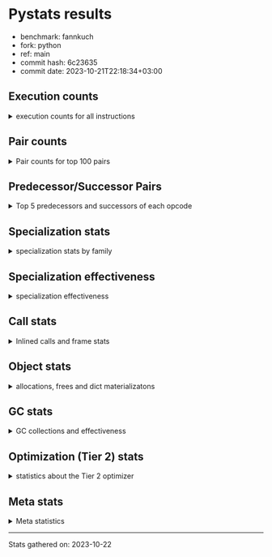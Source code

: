 
# Pystats results

- benchmark: fannkuch
- fork: python
- ref: main
- commit hash: 6c23635
- commit date: 2023-10-21T22:18:34+03:00

## Execution counts

<details>
<summary> execution counts for all instructions </summary>

|Name | Count | Self | Cumulative | Miss ratio | 
|---|---:|---:|---:|---:|
| LOAD_CONST | 932,305,320 | 22.0% | 22.0% |  |
| LOAD_FAST | 733,952,640 | 17.3% | 39.3% |  |
| LOAD_FAST_LOAD_FAST | 305,751,120 | 7.2% | 46.5% |  |
| POP_JUMP_IF_FALSE | 291,710,100 | 6.9% | 53.3% |  |
| STORE_FAST | 290,739,420 | 6.8% | 60.2% |  |
| BINARY_SUBSCR_LIST_INT | 237,061,380 | 5.6% | 65.8% |  |
| BINARY_OP_ADD_INT | 223,388,460 | 5.3% | 71.0% |  |
| COMPARE_OP_INT | 170,598,600 | 4.0% | 75.0% |  |
| JUMP_BACKWARD | 128,802,180 | 3.0% | 78.1% |  |
| TO_BOOL_INT | 121,111,500 | 2.9% | 80.9% |  |
| BINARY_SUBSCR | 103,900,080 | 2.4% | 83.4% |  |
| STORE_SLICE | 103,874,700 | 2.4% | 85.8% |  |
| BUILD_SLICE | 103,874,700 | 2.4% | 88.3% |  |
| PUSH_NULL | 74,823,780 | 1.8% | 90.0% |  |
| SWAP | 74,823,480 | 1.8% | 91.8% |  |
| COPY | 74,823,480 | 1.8% | 93.6% |  |
| CALL_BUILTIN_FAST | 74,823,480 | 1.8% | 95.3% |  |
| BINARY_OP_SUBTRACT_INT | 68,689,800 | 1.6% | 96.9% |  |
| STORE_SUBSCR_LIST_INT | 53,050,740 | 1.2% | 98.2% |  |
| POP_TOP | 37,411,860 | 0.9% | 99.1% |  |
| JUMP_FORWARD | 21,772,740 | 0.5% | 99.6% |  |
| BINARY_SLICE | 17,236,800 | 0.4% | 100.0% |  |
| CALL | 440 | 0.0% | 100.0% |  |
| LOAD_GLOBAL_BUILTIN | 360 | 0.0% | 100.0% |  |
| CALL_BUILTIN_CLASS | 360 | 0.0% | 100.0% |  |
| LOAD_ATTR | 220 | 0.0% | 100.0% |  |
| LOAD_GLOBAL | 180 | 0.0% | 100.0% |  |
| RETURN_VALUE | 120 | 0.0% | 100.0% |  |
| RESUME_CHECK | 120 | 0.0% | 100.0% |  |
| NOP | 120 | 0.0% | 100.0% |  |
| LOAD_DEREF | 120 | 0.0% | 100.0% |  |
| LOAD_GLOBAL_MODULE | 100 | 0.0% | 100.0% |  |
| LOAD_ATTR_MODULE | 100 | 0.0% | 100.0% |  |
| INTERPRETER_EXIT | 60 | 0.0% | 100.0% |  |
| COPY_FREE_VARS | 60 | 0.0% | 100.0% |  |
| CALL_FUNCTION_EX | 60 | 0.0% | 100.0% |  |
| BINARY_OP_SUBTRACT_FLOAT | 60 | 0.0% | 100.0% |  |
| BINARY_OP | 60 | 0.0% | 100.0% |  |
| COMPARE_OP | 20 | 0.0% | 100.0% |  |


</details>

## Pair counts

<details>
<summary> Pair counts for top 100 pairs </summary>

|Pair | Count | Self | Cumulative | 
|---|---:|---:|---:|
| LOAD_FAST LOAD_CONST | 556,074,180 | 13.1% | 13.1% |
| STORE_FAST LOAD_FAST | 257,862,420 | 6.1% | 19.2% |
| LOAD_CONST BINARY_OP_ADD_INT | 223,388,440 | 5.3% | 24.4% |
| COMPARE_OP_INT POP_JUMP_IF_FALSE | 170,598,600 | 4.0% | 28.5% |
| LOAD_CONST BINARY_SUBSCR_LIST_INT | 142,884,300 | 3.4% | 31.8% |
| TO_BOOL_INT POP_JUMP_IF_FALSE | 121,111,500 | 2.9% | 34.7% |
| LOAD_FAST TO_BOOL_INT | 121,111,500 | 2.9% | 37.5% |
| LOAD_CONST LOAD_CONST | 121,111,500 | 2.9% | 40.4% |
| BINARY_SUBSCR_LIST_INT STORE_FAST | 121,111,500 | 2.9% | 43.2% |
| BINARY_OP_ADD_INT STORE_FAST | 119,513,700 | 2.8% | 46.1% |
| POP_JUMP_IF_FALSE JUMP_BACKWARD | 107,029,440 | 2.5% | 48.6% |
| LOAD_CONST LOAD_FAST | 103,874,760 | 2.4% | 51.0% |
| STORE_SLICE LOAD_FAST | 103,874,700 | 2.4% | 53.5% |
| LOAD_FAST_LOAD_FAST LOAD_CONST | 103,874,700 | 2.4% | 55.9% |
| LOAD_CONST BUILD_SLICE | 103,874,700 | 2.4% | 58.4% |
| BUILD_SLICE BINARY_SUBSCR | 103,874,700 | 2.4% | 60.8% |
| BINARY_SUBSCR LOAD_FAST | 103,874,700 | 2.4% | 63.3% |
| BINARY_OP_ADD_INT STORE_SLICE | 103,874,700 | 2.4% | 65.7% |
| LOAD_CONST COMPARE_OP_INT | 96,596,380 | 2.3% | 68.0% |
| BINARY_SUBSCR_LIST_INT LOAD_CONST | 96,596,280 | 2.3% | 70.3% |
| JUMP_BACKWARD LOAD_FAST_LOAD_FAST | 91,390,500 | 2.2% | 72.4% |
| POP_JUMP_IF_FALSE LOAD_FAST_LOAD_FAST | 86,485,500 | 2.0% | 74.4% |
| POP_JUMP_IF_FALSE LOAD_FAST | 76,422,420 | 1.8% | 76.2% |
| LOAD_CONST BINARY_OP_SUBTRACT_INT | 68,689,780 | 1.6% | 77.9% |
| LOAD_FAST_LOAD_FAST BINARY_SUBSCR_LIST_INT | 56,765,340 | 1.3% | 79.2% |
| LOAD_FAST_LOAD_FAST COMPARE_OP_INT | 54,648,600 | 1.3% | 80.5% |
| LOAD_FAST PUSH_NULL | 37,411,920 | 0.9% | 81.4% |
| SWAP SWAP | 37,411,740 | 0.9% | 82.3% |
| SWAP STORE_SUBSCR_LIST_INT | 37,411,740 | 0.9% | 83.1% |
| STORE_SUBSCR_LIST_INT LOAD_FAST_LOAD_FAST | 37,411,740 | 0.9% | 84.0% |
| PUSH_NULL LOAD_FAST_LOAD_FAST | 37,411,740 | 0.9% | 84.9% |
| PUSH_NULL LOAD_CONST | 37,411,740 | 0.9% | 85.8% |
| POP_TOP LOAD_FAST_LOAD_FAST | 37,411,740 | 0.9% | 86.7% |
| LOAD_FAST_LOAD_FAST PUSH_NULL | 37,411,740 | 0.9% | 87.5% |
| LOAD_FAST_LOAD_FAST COPY | 37,411,740 | 0.9% | 88.4% |
| LOAD_CONST CALL_BUILTIN_FAST | 37,411,740 | 0.9% | 89.3% |
| COPY COPY | 37,411,740 | 0.9% | 90.2% |
| COPY BINARY_SUBSCR_LIST_INT | 37,411,740 | 0.9% | 91.1% |
| CALL_BUILTIN_FAST POP_TOP | 37,411,740 | 0.9% | 92.0% |
| CALL_BUILTIN_FAST CALL_BUILTIN_FAST | 37,411,740 | 0.9% | 92.8% |
| BINARY_OP_SUBTRACT_INT SWAP | 37,411,740 | 0.9% | 93.7% |
| JUMP_BACKWARD LOAD_FAST | 37,411,680 | 0.9% | 94.6% |
| POP_JUMP_IF_FALSE JUMP_FORWARD | 21,772,740 | 0.5% | 95.1% |
| JUMP_FORWARD JUMP_BACKWARD | 21,772,740 | 0.5% | 95.6% |
| LOAD_FAST COMPARE_OP_INT | 19,353,600 | 0.5% | 96.1% |
| BINARY_SUBSCR_LIST_INT LOAD_FAST | 19,353,600 | 0.5% | 96.5% |
| STORE_FAST LOAD_CONST | 17,236,860 | 0.4% | 96.9% |
| LOAD_CONST STORE_FAST | 17,236,860 | 0.4% | 97.3% |
| LOAD_CONST BINARY_SLICE | 17,236,800 | 0.4% | 97.8% |
| BINARY_SLICE STORE_FAST | 17,236,800 | 0.4% | 98.2% |
| STORE_FAST LOAD_FAST_LOAD_FAST | 15,639,900 | 0.4% | 98.5% |
| BINARY_OP_SUBTRACT_INT STORE_FAST | 15,639,060 | 0.4% | 98.9% |
| STORE_SUBSCR_LIST_INT LOAD_FAST | 15,639,000 | 0.4% | 99.3% |
| LOAD_FAST_LOAD_FAST LOAD_FAST | 15,639,000 | 0.4% | 99.6% |
| BINARY_OP_SUBTRACT_INT STORE_SUBSCR_LIST_INT | 15,639,000 | 0.4% | 100.0% |
| BINARY_SUBSCR BINARY_SUBSCR | 25,380 | 0.0% | 100.0% |
| LOAD_FAST STORE_FAST | 960 | 0.0% | 100.0% |
| PUSH_NULL CALL | 240 | 0.0% | 100.0% |
| CALL_BUILTIN_CLASS STORE_FAST | 180 | 0.0% | 100.0% |
| LOAD_GLOBAL_BUILTIN LOAD_GLOBAL_BUILTIN | 120 | 0.0% | 100.0% |
| LOAD_GLOBAL_BUILTIN LOAD_FAST | 120 | 0.0% | 100.0% |
| LOAD_GLOBAL LOAD_GLOBAL_BUILTIN | 120 | 0.0% | 100.0% |
| LOAD_FAST RETURN_VALUE | 120 | 0.0% | 100.0% |
| LOAD_FAST LOAD_ATTR | 120 | 0.0% | 100.0% |
| LOAD_ATTR STORE_FAST | 120 | 0.0% | 100.0% |
| CALL_BUILTIN_CLASS CALL_BUILTIN_CLASS | 120 | 0.0% | 100.0% |
| CALL POP_TOP | 120 | 0.0% | 100.0% |
| CALL CALL_BUILTIN_CLASS | 120 | 0.0% | 100.0% |
| STORE_FAST LOAD_GLOBAL_BUILTIN | 80 | 0.0% | 100.0% |
| LOAD_FAST CALL_BUILTIN_CLASS | 80 | 0.0% | 100.0% |
| CALL CALL | 80 | 0.0% | 100.0% |
| STORE_FAST NOP | 60 | 0.0% | 100.0% |
| STORE_FAST LOAD_DEREF | 60 | 0.0% | 100.0% |
| RETURN_VALUE INTERPRETER_EXIT | 60 | 0.0% | 100.0% |
| PUSH_NULL LOAD_FAST | 60 | 0.0% | 100.0% |
| POP_TOP NOP | 60 | 0.0% | 100.0% |
| POP_TOP LOAD_FAST | 60 | 0.0% | 100.0% |
| NOP LOAD_FAST | 60 | 0.0% | 100.0% |
| NOP LOAD_DEREF | 60 | 0.0% | 100.0% |
| LOAD_GLOBAL_MODULE LOAD_ATTR_MODULE | 60 | 0.0% | 100.0% |
| LOAD_GLOBAL_BUILTIN LOAD_GLOBAL | 60 | 0.0% | 100.0% |
| LOAD_GLOBAL_BUILTIN LOAD_CONST | 60 | 0.0% | 100.0% |
| LOAD_FAST CALL_FUNCTION_EX | 60 | 0.0% | 100.0% |
| LOAD_DEREF STORE_FAST | 60 | 0.0% | 100.0% |
| LOAD_DEREF PUSH_NULL | 60 | 0.0% | 100.0% |
| LOAD_ATTR_MODULE STORE_FAST | 60 | 0.0% | 100.0% |
| COPY_FREE_VARS RESUME_CHECK | 60 | 0.0% | 100.0% |
| CALL_FUNCTION_EX COPY_FREE_VARS | 60 | 0.0% | 100.0% |
| CALL_BUILTIN_CLASS CALL | 60 | 0.0% | 100.0% |
| CALL STORE_FAST | 60 | 0.0% | 100.0% |
| CALL LOAD_FAST | 60 | 0.0% | 100.0% |
| CACHE RESUME_CHECK | 60 | 0.0% | 100.0% |
| BINARY_OP_SUBTRACT_FLOAT STORE_FAST | 60 | 0.0% | 100.0% |
| STORE_FAST LOAD_GLOBAL | 40 | 0.0% | 100.0% |
| RETURN_VALUE LOAD_GLOBAL | 40 | 0.0% | 100.0% |
| RESUME_CHECK LOAD_GLOBAL_MODULE | 40 | 0.0% | 100.0% |
| RESUME_CHECK LOAD_GLOBAL_BUILTIN | 40 | 0.0% | 100.0% |
| RESUME_CHECK LOAD_GLOBAL | 40 | 0.0% | 100.0% |
| LOAD_GLOBAL_MODULE LOAD_ATTR | 40 | 0.0% | 100.0% |
| LOAD_GLOBAL LOAD_GLOBAL_MODULE | 40 | 0.0% | 100.0% |


</details>

## Predecessor/Successor Pairs

<details>
<summary> Top 5 predecessors and successors of each opcode </summary>

### BINARY_SLICE

<details>
<summary> Successors and predecessors for BINARY_SLICE </summary>

|Predecessors | Count | Percentage | 
|---|---:|---:|
| LOAD_CONST | 17,236,800 | 100.0% |

|Successors | Count | Percentage | 
|---|---:|---:|
| STORE_FAST | 17,236,800 | 100.0% |


</details>

### STORE_SLICE

<details>
<summary> Successors and predecessors for STORE_SLICE </summary>

|Predecessors | Count | Percentage | 
|---|---:|---:|
| BINARY_OP_ADD_INT | 103,874,700 | 100.0% |

|Successors | Count | Percentage | 
|---|---:|---:|
| LOAD_FAST | 103,874,700 | 100.0% |


</details>

### CACHE

<details>
<summary> Successors and predecessors for CACHE </summary>

|Predecessors | Count | Percentage | 
|---|---:|---:|

|Successors | Count | Percentage | 
|---|---:|---:|
| RESUME_CHECK | 60 | 100.0% |


</details>

### BINARY_SUBSCR

<details>
<summary> Successors and predecessors for BINARY_SUBSCR </summary>

|Predecessors | Count | Percentage | 
|---|---:|---:|
| BUILD_SLICE | 103,874,700 | 100.0% |
| BINARY_SUBSCR | 25,380 | 0.0% |

|Successors | Count | Percentage | 
|---|---:|---:|
| LOAD_FAST | 103,874,700 | 100.0% |
| BINARY_SUBSCR | 25,380 | 0.0% |


</details>

### INTERPRETER_EXIT

<details>
<summary> Successors and predecessors for INTERPRETER_EXIT </summary>

|Predecessors | Count | Percentage | 
|---|---:|---:|
| RETURN_VALUE | 60 | 100.0% |

|Successors | Count | Percentage | 
|---|---:|---:|


</details>

### NOP

<details>
<summary> Successors and predecessors for NOP </summary>

|Predecessors | Count | Percentage | 
|---|---:|---:|
| STORE_FAST | 60 | 50.0% |
| POP_TOP | 60 | 50.0% |

|Successors | Count | Percentage | 
|---|---:|---:|
| LOAD_FAST | 60 | 50.0% |
| LOAD_DEREF | 60 | 50.0% |


</details>

### POP_TOP

<details>
<summary> Successors and predecessors for POP_TOP </summary>

|Predecessors | Count | Percentage | 
|---|---:|---:|
| CALL_BUILTIN_FAST | 37,411,740 | 100.0% |
| CALL | 120 | 0.0% |

|Successors | Count | Percentage | 
|---|---:|---:|
| LOAD_FAST_LOAD_FAST | 37,411,740 | 100.0% |
| NOP | 60 | 0.0% |
| LOAD_FAST | 60 | 0.0% |


</details>

### PUSH_NULL

<details>
<summary> Successors and predecessors for PUSH_NULL </summary>

|Predecessors | Count | Percentage | 
|---|---:|---:|
| LOAD_FAST | 37,411,920 | 50.0% |
| LOAD_FAST_LOAD_FAST | 37,411,740 | 50.0% |
| LOAD_DEREF | 60 | 0.0% |
| LOAD_ATTR_MODULE | 40 | 0.0% |
| LOAD_ATTR | 20 | 0.0% |

|Successors | Count | Percentage | 
|---|---:|---:|
| LOAD_FAST_LOAD_FAST | 37,411,740 | 50.0% |
| LOAD_CONST | 37,411,740 | 50.0% |
| CALL | 240 | 0.0% |
| LOAD_FAST | 60 | 0.0% |


</details>

### RETURN_VALUE

<details>
<summary> Successors and predecessors for RETURN_VALUE </summary>

|Predecessors | Count | Percentage | 
|---|---:|---:|
| LOAD_FAST | 120 | 100.0% |

|Successors | Count | Percentage | 
|---|---:|---:|
| INTERPRETER_EXIT | 60 | 50.0% |
| LOAD_GLOBAL | 40 | 33.3% |
| LOAD_GLOBAL_MODULE | 20 | 16.7% |


</details>

### BINARY_OP

<details>
<summary> Successors and predecessors for BINARY_OP </summary>

|Predecessors | Count | Percentage | 
|---|---:|---:|
| LOAD_CONST | 40 | 66.7% |
| LOAD_FAST | 20 | 33.3% |

|Successors | Count | Percentage | 
|---|---:|---:|
| BINARY_OP_SUBTRACT_INT | 20 | 33.3% |
| BINARY_OP_SUBTRACT_FLOAT | 20 | 33.3% |
| BINARY_OP_ADD_INT | 20 | 33.3% |


</details>

### BUILD_SLICE

<details>
<summary> Successors and predecessors for BUILD_SLICE </summary>

|Predecessors | Count | Percentage | 
|---|---:|---:|
| LOAD_CONST | 103,874,700 | 100.0% |

|Successors | Count | Percentage | 
|---|---:|---:|
| BINARY_SUBSCR | 103,874,700 | 100.0% |


</details>

### CALL

<details>
<summary> Successors and predecessors for CALL </summary>

|Predecessors | Count | Percentage | 
|---|---:|---:|
| PUSH_NULL | 240 | 54.5% |
| CALL | 80 | 18.2% |
| CALL_BUILTIN_CLASS | 60 | 13.6% |
| LOAD_FAST | 40 | 9.1% |
| BINARY_OP_ADD_INT | 20 | 4.5% |

|Successors | Count | Percentage | 
|---|---:|---:|
| POP_TOP | 120 | 27.3% |
| CALL_BUILTIN_CLASS | 120 | 27.3% |
| CALL | 80 | 18.2% |
| STORE_FAST | 60 | 13.6% |
| LOAD_FAST | 60 | 13.6% |


</details>

### CALL_FUNCTION_EX

<details>
<summary> Successors and predecessors for CALL_FUNCTION_EX </summary>

|Predecessors | Count | Percentage | 
|---|---:|---:|
| LOAD_FAST | 60 | 100.0% |

|Successors | Count | Percentage | 
|---|---:|---:|
| COPY_FREE_VARS | 60 | 100.0% |


</details>

### COMPARE_OP

<details>
<summary> Successors and predecessors for COMPARE_OP </summary>

|Predecessors | Count | Percentage | 
|---|---:|---:|
| LOAD_CONST | 20 | 100.0% |

|Successors | Count | Percentage | 
|---|---:|---:|
| COMPARE_OP_INT | 20 | 100.0% |


</details>

### COPY

<details>
<summary> Successors and predecessors for COPY </summary>

|Predecessors | Count | Percentage | 
|---|---:|---:|
| LOAD_FAST_LOAD_FAST | 37,411,740 | 50.0% |
| COPY | 37,411,740 | 50.0% |

|Successors | Count | Percentage | 
|---|---:|---:|
| COPY | 37,411,740 | 50.0% |
| BINARY_SUBSCR_LIST_INT | 37,411,740 | 50.0% |


</details>

### COPY_FREE_VARS

<details>
<summary> Successors and predecessors for COPY_FREE_VARS </summary>

|Predecessors | Count | Percentage | 
|---|---:|---:|
| CALL_FUNCTION_EX | 60 | 100.0% |

|Successors | Count | Percentage | 
|---|---:|---:|
| RESUME_CHECK | 60 | 100.0% |


</details>

### JUMP_BACKWARD

<details>
<summary> Successors and predecessors for JUMP_BACKWARD </summary>

|Predecessors | Count | Percentage | 
|---|---:|---:|
| POP_JUMP_IF_FALSE | 107,029,440 | 83.1% |
| JUMP_FORWARD | 21,772,740 | 16.9% |

|Successors | Count | Percentage | 
|---|---:|---:|
| LOAD_FAST_LOAD_FAST | 91,390,500 | 71.0% |
| LOAD_FAST | 37,411,680 | 29.0% |


</details>

### JUMP_FORWARD

<details>
<summary> Successors and predecessors for JUMP_FORWARD </summary>

|Predecessors | Count | Percentage | 
|---|---:|---:|
| POP_JUMP_IF_FALSE | 21,772,740 | 100.0% |

|Successors | Count | Percentage | 
|---|---:|---:|
| JUMP_BACKWARD | 21,772,740 | 100.0% |


</details>

### LOAD_ATTR

<details>
<summary> Successors and predecessors for LOAD_ATTR </summary>

|Predecessors | Count | Percentage | 
|---|---:|---:|
| LOAD_FAST | 120 | 54.5% |
| LOAD_GLOBAL_MODULE | 40 | 18.2% |
| LOAD_ATTR | 40 | 18.2% |
| LOAD_GLOBAL | 20 | 9.1% |

|Successors | Count | Percentage | 
|---|---:|---:|
| STORE_FAST | 120 | 54.5% |
| LOAD_ATTR_MODULE | 40 | 18.2% |
| LOAD_ATTR | 40 | 18.2% |
| PUSH_NULL | 20 | 9.1% |


</details>

### LOAD_CONST

<details>
<summary> Successors and predecessors for LOAD_CONST </summary>

|Predecessors | Count | Percentage | 
|---|---:|---:|
| LOAD_FAST | 556,074,180 | 59.6% |
| LOAD_CONST | 121,111,500 | 13.0% |
| LOAD_FAST_LOAD_FAST | 103,874,700 | 11.1% |
| BINARY_SUBSCR_LIST_INT | 96,596,280 | 10.4% |
| PUSH_NULL | 37,411,740 | 4.0% |

|Successors | Count | Percentage | 
|---|---:|---:|
| BINARY_OP_ADD_INT | 223,388,440 | 24.0% |
| BINARY_SUBSCR_LIST_INT | 142,884,300 | 15.3% |
| LOAD_CONST | 121,111,500 | 13.0% |
| LOAD_FAST | 103,874,760 | 11.1% |
| BUILD_SLICE | 103,874,700 | 11.1% |


</details>

### LOAD_DEREF

<details>
<summary> Successors and predecessors for LOAD_DEREF </summary>

|Predecessors | Count | Percentage | 
|---|---:|---:|
| STORE_FAST | 60 | 50.0% |
| NOP | 60 | 50.0% |

|Successors | Count | Percentage | 
|---|---:|---:|
| STORE_FAST | 60 | 50.0% |
| PUSH_NULL | 60 | 50.0% |


</details>

### LOAD_FAST

<details>
<summary> Successors and predecessors for LOAD_FAST </summary>

|Predecessors | Count | Percentage | 
|---|---:|---:|
| STORE_FAST | 257,862,420 | 35.1% |
| LOAD_CONST | 103,874,760 | 14.2% |
| STORE_SLICE | 103,874,700 | 14.2% |
| BINARY_SUBSCR | 103,874,700 | 14.2% |
| POP_JUMP_IF_FALSE | 76,422,420 | 10.4% |

|Successors | Count | Percentage | 
|---|---:|---:|
| LOAD_CONST | 556,074,180 | 75.8% |
| TO_BOOL_INT | 121,111,500 | 16.5% |
| PUSH_NULL | 37,411,920 | 5.1% |
| COMPARE_OP_INT | 19,353,600 | 2.6% |
| STORE_FAST | 960 | 0.0% |


</details>

### LOAD_FAST_LOAD_FAST

<details>
<summary> Successors and predecessors for LOAD_FAST_LOAD_FAST </summary>

|Predecessors | Count | Percentage | 
|---|---:|---:|
| JUMP_BACKWARD | 91,390,500 | 29.9% |
| POP_JUMP_IF_FALSE | 86,485,500 | 28.3% |
| STORE_SUBSCR_LIST_INT | 37,411,740 | 12.2% |
| PUSH_NULL | 37,411,740 | 12.2% |
| POP_TOP | 37,411,740 | 12.2% |

|Successors | Count | Percentage | 
|---|---:|---:|
| LOAD_CONST | 103,874,700 | 34.0% |
| BINARY_SUBSCR_LIST_INT | 56,765,340 | 18.6% |
| COMPARE_OP_INT | 54,648,600 | 17.9% |
| PUSH_NULL | 37,411,740 | 12.2% |
| COPY | 37,411,740 | 12.2% |


</details>

### LOAD_GLOBAL

<details>
<summary> Successors and predecessors for LOAD_GLOBAL </summary>

|Predecessors | Count | Percentage | 
|---|---:|---:|
| LOAD_GLOBAL_BUILTIN | 60 | 33.3% |
| STORE_FAST | 40 | 22.2% |
| RETURN_VALUE | 40 | 22.2% |
| RESUME_CHECK | 40 | 22.2% |

|Successors | Count | Percentage | 
|---|---:|---:|
| LOAD_GLOBAL_BUILTIN | 120 | 66.7% |
| LOAD_GLOBAL_MODULE | 40 | 22.2% |
| LOAD_ATTR | 20 | 11.1% |


</details>

### POP_JUMP_IF_FALSE

<details>
<summary> Successors and predecessors for POP_JUMP_IF_FALSE </summary>

|Predecessors | Count | Percentage | 
|---|---:|---:|
| COMPARE_OP_INT | 170,598,600 | 58.5% |
| TO_BOOL_INT | 121,111,500 | 41.5% |

|Successors | Count | Percentage | 
|---|---:|---:|
| JUMP_BACKWARD | 107,029,440 | 36.7% |
| LOAD_FAST_LOAD_FAST | 86,485,500 | 29.6% |
| LOAD_FAST | 76,422,420 | 26.2% |
| JUMP_FORWARD | 21,772,740 | 7.5% |


</details>

### STORE_FAST

<details>
<summary> Successors and predecessors for STORE_FAST </summary>

|Predecessors | Count | Percentage | 
|---|---:|---:|
| BINARY_SUBSCR_LIST_INT | 121,111,500 | 41.7% |
| BINARY_OP_ADD_INT | 119,513,700 | 41.1% |
| LOAD_CONST | 17,236,860 | 5.9% |
| BINARY_SLICE | 17,236,800 | 5.9% |
| BINARY_OP_SUBTRACT_INT | 15,639,060 | 5.4% |

|Successors | Count | Percentage | 
|---|---:|---:|
| LOAD_FAST | 257,862,420 | 88.7% |
| LOAD_CONST | 17,236,860 | 5.9% |
| LOAD_FAST_LOAD_FAST | 15,639,900 | 5.4% |
| LOAD_GLOBAL_BUILTIN | 80 | 0.0% |
| NOP | 60 | 0.0% |


</details>

### SWAP

<details>
<summary> Successors and predecessors for SWAP </summary>

|Predecessors | Count | Percentage | 
|---|---:|---:|
| SWAP | 37,411,740 | 50.0% |
| BINARY_OP_SUBTRACT_INT | 37,411,740 | 50.0% |

|Successors | Count | Percentage | 
|---|---:|---:|
| SWAP | 37,411,740 | 50.0% |
| STORE_SUBSCR_LIST_INT | 37,411,740 | 50.0% |


</details>

### BINARY_OP_ADD_INT

<details>
<summary> Successors and predecessors for BINARY_OP_ADD_INT </summary>

|Predecessors | Count | Percentage | 
|---|---:|---:|
| LOAD_CONST | 223,388,440 | 100.0% |
| BINARY_OP | 20 | 0.0% |

|Successors | Count | Percentage | 
|---|---:|---:|
| STORE_FAST | 119,513,700 | 53.5% |
| STORE_SLICE | 103,874,700 | 46.5% |
| CALL_BUILTIN_CLASS | 40 | 0.0% |
| CALL | 20 | 0.0% |


</details>

### BINARY_OP_SUBTRACT_FLOAT

<details>
<summary> Successors and predecessors for BINARY_OP_SUBTRACT_FLOAT </summary>

|Predecessors | Count | Percentage | 
|---|---:|---:|
| LOAD_FAST | 40 | 66.7% |
| BINARY_OP | 20 | 33.3% |

|Successors | Count | Percentage | 
|---|---:|---:|
| STORE_FAST | 60 | 100.0% |


</details>

### BINARY_OP_SUBTRACT_INT

<details>
<summary> Successors and predecessors for BINARY_OP_SUBTRACT_INT </summary>

|Predecessors | Count | Percentage | 
|---|---:|---:|
| LOAD_CONST | 68,689,780 | 100.0% |
| BINARY_OP | 20 | 0.0% |

|Successors | Count | Percentage | 
|---|---:|---:|
| SWAP | 37,411,740 | 54.5% |
| STORE_FAST | 15,639,060 | 22.8% |
| STORE_SUBSCR_LIST_INT | 15,639,000 | 22.8% |


</details>

### BINARY_SUBSCR_LIST_INT

<details>
<summary> Successors and predecessors for BINARY_SUBSCR_LIST_INT </summary>

|Predecessors | Count | Percentage | 
|---|---:|---:|
| LOAD_CONST | 142,884,300 | 60.3% |
| LOAD_FAST_LOAD_FAST | 56,765,340 | 23.9% |
| COPY | 37,411,740 | 15.8% |

|Successors | Count | Percentage | 
|---|---:|---:|
| STORE_FAST | 121,111,500 | 51.1% |
| LOAD_CONST | 96,596,280 | 40.7% |
| LOAD_FAST | 19,353,600 | 8.2% |


</details>

### CALL_BUILTIN_CLASS

<details>
<summary> Successors and predecessors for CALL_BUILTIN_CLASS </summary>

|Predecessors | Count | Percentage | 
|---|---:|---:|
| CALL_BUILTIN_CLASS | 120 | 33.3% |
| CALL | 120 | 33.3% |
| LOAD_FAST | 80 | 22.2% |
| BINARY_OP_ADD_INT | 40 | 11.1% |

|Successors | Count | Percentage | 
|---|---:|---:|
| STORE_FAST | 180 | 50.0% |
| CALL_BUILTIN_CLASS | 120 | 33.3% |
| CALL | 60 | 16.7% |


</details>

### CALL_BUILTIN_FAST

<details>
<summary> Successors and predecessors for CALL_BUILTIN_FAST </summary>

|Predecessors | Count | Percentage | 
|---|---:|---:|
| LOAD_CONST | 37,411,740 | 50.0% |
| CALL_BUILTIN_FAST | 37,411,740 | 50.0% |

|Successors | Count | Percentage | 
|---|---:|---:|
| POP_TOP | 37,411,740 | 50.0% |
| CALL_BUILTIN_FAST | 37,411,740 | 50.0% |


</details>

### COMPARE_OP_INT

<details>
<summary> Successors and predecessors for COMPARE_OP_INT </summary>

|Predecessors | Count | Percentage | 
|---|---:|---:|
| LOAD_CONST | 96,596,380 | 56.6% |
| LOAD_FAST_LOAD_FAST | 54,648,600 | 32.0% |
| LOAD_FAST | 19,353,600 | 11.3% |
| COMPARE_OP | 20 | 0.0% |

|Successors | Count | Percentage | 
|---|---:|---:|
| POP_JUMP_IF_FALSE | 170,598,600 | 100.0% |


</details>

### LOAD_ATTR_MODULE

<details>
<summary> Successors and predecessors for LOAD_ATTR_MODULE </summary>

|Predecessors | Count | Percentage | 
|---|---:|---:|
| LOAD_GLOBAL_MODULE | 60 | 60.0% |
| LOAD_ATTR | 40 | 40.0% |

|Successors | Count | Percentage | 
|---|---:|---:|
| STORE_FAST | 60 | 60.0% |
| PUSH_NULL | 40 | 40.0% |


</details>

### LOAD_GLOBAL_BUILTIN

<details>
<summary> Successors and predecessors for LOAD_GLOBAL_BUILTIN </summary>

|Predecessors | Count | Percentage | 
|---|---:|---:|
| LOAD_GLOBAL_BUILTIN | 120 | 33.3% |
| LOAD_GLOBAL | 120 | 33.3% |
| STORE_FAST | 80 | 22.2% |
| RESUME_CHECK | 40 | 11.1% |

|Successors | Count | Percentage | 
|---|---:|---:|
| LOAD_GLOBAL_BUILTIN | 120 | 33.3% |
| LOAD_FAST | 120 | 33.3% |
| LOAD_GLOBAL | 60 | 16.7% |
| LOAD_CONST | 60 | 16.7% |


</details>

### LOAD_GLOBAL_MODULE

<details>
<summary> Successors and predecessors for LOAD_GLOBAL_MODULE </summary>

|Predecessors | Count | Percentage | 
|---|---:|---:|
| RESUME_CHECK | 40 | 40.0% |
| LOAD_GLOBAL | 40 | 40.0% |
| RETURN_VALUE | 20 | 20.0% |

|Successors | Count | Percentage | 
|---|---:|---:|
| LOAD_ATTR_MODULE | 60 | 60.0% |
| LOAD_ATTR | 40 | 40.0% |


</details>

### RESUME_CHECK

<details>
<summary> Successors and predecessors for RESUME_CHECK </summary>

|Predecessors | Count | Percentage | 
|---|---:|---:|
| COPY_FREE_VARS | 60 | 50.0% |
| CACHE | 60 | 50.0% |

|Successors | Count | Percentage | 
|---|---:|---:|
| LOAD_GLOBAL_MODULE | 40 | 33.3% |
| LOAD_GLOBAL_BUILTIN | 40 | 33.3% |
| LOAD_GLOBAL | 40 | 33.3% |


</details>

### STORE_SUBSCR_LIST_INT

<details>
<summary> Successors and predecessors for STORE_SUBSCR_LIST_INT </summary>

|Predecessors | Count | Percentage | 
|---|---:|---:|
| SWAP | 37,411,740 | 70.5% |
| BINARY_OP_SUBTRACT_INT | 15,639,000 | 29.5% |

|Successors | Count | Percentage | 
|---|---:|---:|
| LOAD_FAST_LOAD_FAST | 37,411,740 | 70.5% |
| LOAD_FAST | 15,639,000 | 29.5% |


</details>

### TO_BOOL_INT

<details>
<summary> Successors and predecessors for TO_BOOL_INT </summary>

|Predecessors | Count | Percentage | 
|---|---:|---:|
| LOAD_FAST | 121,111,500 | 100.0% |

|Successors | Count | Percentage | 
|---|---:|---:|
| POP_JUMP_IF_FALSE | 121,111,500 | 100.0% |


</details>


</details>

## Specialization stats

<details>
<summary> specialization stats by family </summary>

### BINARY_SLICE

<details>
<summary> specialization stats for BINARY_SLICE family </summary>

|Kind | Count | Ratio | 
|---|---|---|


</details>

### STORE_SLICE

<details>
<summary> specialization stats for STORE_SLICE family </summary>

|Kind | Count | Ratio | 
|---|---|---|


</details>

### BINARY_SUBSCR

<details>
<summary> specialization stats for BINARY_SUBSCR family </summary>

|Kind | Count | Ratio | 
|---|---|---|
| specialization.deferred |    103874700 | 30.5% |
|          hit |    237061380 | 69.5% |

#### Specialization attempts

| | Count | Ratio | 
|---|---:|---:|
| Success | 0 | 0.0% |
| Failure | 25,380 | 100.0% |

|Failure kind | Count | Ratio | 
|---|---:|---:|
| list slice | 25,380 | 100.0% |


</details>

### STORE_SUBSCR

<details>
<summary> specialization stats for STORE_SUBSCR family </summary>

|Kind | Count | Ratio | 
|---|---|---|
|          hit |     53050740 | 100.0% |


</details>

### TO_BOOL

<details>
<summary> specialization stats for TO_BOOL family </summary>

|Kind | Count | Ratio | 
|---|---|---|
|          hit |    121111500 | 100.0% |


</details>

### BINARY_OP

<details>
<summary> specialization stats for BINARY_OP family </summary>

|Kind | Count | Ratio | 
|---|---|---|
|          hit |    292078320 | 100.0% |

#### Specialization attempts

| | Count | Ratio | 
|---|---:|---:|
| Success | 60 | 100.0% |
| Failure | 0 | 0.0% |

|Failure kind | Count | Ratio | 
|---|---:|---:|


</details>

### CALL

<details>
<summary> specialization stats for CALL family </summary>

|Kind | Count | Ratio | 
|---|---|---|
| specialization.deferred |          240 | 0.0% |
|          hit |     74823840 | 100.0% |

#### Specialization attempts

| | Count | Ratio | 
|---|---:|---:|
| Success | 120 | 60.0% |
| Failure | 80 | 40.0% |

|Failure kind | Count | Ratio | 
|---|---:|---:|
| cfunc noargs | 60 | 75.0% |
| other | 20 | 25.0% |


</details>

### COMPARE_OP

<details>
<summary> specialization stats for COMPARE_OP family </summary>

|Kind | Count | Ratio | 
|---|---|---|
|          hit |    170598600 | 100.0% |

#### Specialization attempts

| | Count | Ratio | 
|---|---:|---:|
| Success | 20 | 100.0% |
| Failure | 0 | 0.0% |

|Failure kind | Count | Ratio | 
|---|---:|---:|


</details>

### JUMP_BACKWARD

<details>
<summary> specialization stats for JUMP_BACKWARD family </summary>

|Kind | Count | Ratio | 
|---|---|---|


</details>

### LOAD_ATTR

<details>
<summary> specialization stats for LOAD_ATTR family </summary>

|Kind | Count | Ratio | 
|---|---|---|
| specialization.deferred |          140 | 43.8% |
|          hit |          100 | 31.2% |

#### Specialization attempts

| | Count | Ratio | 
|---|---:|---:|
| Success | 40 | 50.0% |
| Failure | 40 | 50.0% |

|Failure kind | Count | Ratio | 
|---|---:|---:|
| method | 40 | 100.0% |


</details>

### LOAD_GLOBAL

<details>
<summary> specialization stats for LOAD_GLOBAL family </summary>

|Kind | Count | Ratio | 
|---|---|---|
| specialization.deferred |           20 | 3.1% |
|          hit |          460 | 71.9% |

#### Specialization attempts

| | Count | Ratio | 
|---|---:|---:|
| Success | 160 | 100.0% |
| Failure | 0 | 0.0% |

|Failure kind | Count | Ratio | 
|---|---:|---:|


</details>

### POP_JUMP_IF_FALSE

<details>
<summary> specialization stats for POP_JUMP_IF_FALSE family </summary>

|Kind | Count | Ratio | 
|---|---|---|


</details>


</details>

## Specialization effectiveness

<details>
<summary> specialization effectiveness </summary>

|Instructions | Count | Ratio | 
|---|---:|---:|
| Basic | 2,650,279,080 | 62.4% |
| Not specialized | 645,524,780 | 15.2% |
| Specialized | 948,725,060 | 22.4% |

### Deferred by instruction

<details>
<summary> deferred by instruction </summary>

|Name | Count | Ratio | 
|---|---:|---:|
| BINARY_SUBSCR | 103,874,700 | 100.0% |
| CALL | 240 | 0.0% |
| LOAD_ATTR | 140 | 0.0% |
| LOAD_GLOBAL | 20 | 0.0% |
| UNPACK_SEQUENCE | 0 | 0.0% |
| TO_BOOL_INT | 0 | 0.0% |
| TO_BOOL | 0 | 0.0% |
| SWAP | 0 | 0.0% |
| STORE_SUBSCR_LIST_INT | 0 | 0.0% |
| STORE_SUBSCR | 0 | 0.0% |


</details>


</details>

## Call stats

<details>
<summary> Inlined calls and frame stats </summary>

| | Count | Ratio | 
|---|---:|---:|
| Calls to PyEval_EvalDefault | 60 | 50.0% |
| Calls to Python functions inlined | 60 | 50.0% |
| Calls via PyEval_EvalFrame (total) | 60 | 50.0% |
| Calls via PyEval_EvalFrame (vector) | 60 | 50.0% |
| Calls via PyEval_EvalFrame (generator) | 0 | 0.0% |
| Calls via PyEval_EvalFrame (legacy) | 0 | 0.0% |
| Calls via PyEval_EvalFrame (function vectorcall) | 60 | 50.0% |
| Calls via PyEval_EvalFrame (build class) | 0 | 0.0% |
| Calls via PyEval_EvalFrame (slot) | 0 | 0.0% |
| Calls via PyEval_EvalFrame (function ex) | 60 | 50.0% |
| Calls via PyEval_EvalFrame (api) | 0 | 0.0% |
| Calls via PyEval_EvalFrame (method) | 0 | 0.0% |
| Frames pushed | 120 | 100.0% |
| Frame objects created | 0 | 0.0% |


</details>

## Object stats

<details>
<summary> allocations, frees and dict materializatons </summary>

| | Count | Ratio | 
|---|---:|---:|
| Allocations from freelist | 121,111,600 | 47.8% |
| Frees to freelist | 121,111,740 |  |
| Allocations | 131,998,760 | 52.2% |
| Allocations to 512 bytes | 131,998,760 | 52.2% |
| Allocations to 4 kbytes | 0 | 0.0% |
| Allocations over 4 kbytes | 0 | 0.0% |
| Frees | 131,998,560 |  |
| New values | 0 |  |
| Interpreter increfs | 589,922,920 | 85.0% |
| Interpreter decrefs | 936,021,180 | 90.0% |
| Increfs | 103,874,980 | 15.0% |
| Decrefs | 103,875,140 | 10.0% |
| Materialize dict (on request) | 0 |  |
| Materialize dict (new key) | 0 |  |
| Materialize dict (too big) | 0 |  |
| Materialize dict (str subclass) | 0 |  |
| Dematerialize dict | 0 |  |
| Method cache hits | 179 |  |
| Method cache misses | 1 |  |
| Method cache collisions | 1 |  |
| Method cache dunder hits | 0 |  |
| Method cache dunder misses | 0 |  |


</details>

## GC stats

<details>
<summary> GC collections and effectiveness </summary>

|Generation | Collections | Objects collected | Object visits | 
|---:|---:|---:|---:|
| 0 | 0 | 0 | 0 |
| 1 | 0 | 0 | 0 |
| 2 | 0 | 0 | 0 |


</details>

## Optimization (Tier 2) stats

<details>
<summary> statistics about the Tier 2 optimizer </summary>

### Overall stats

<details>
<summary> overall stats </summary>

| | Count | Ratio | 
|---|---:|---:|
| Optimization attempts | 0 |  |
| Traces created | 0 |  |
| Traces executed | 0 |  |
| Uops executed | 0 | 0 |
| Trace stack overflow | 0 |  |
| Trace stack underflow | 0 |  |
| Trace too long | 0 |  |
| Trace too short | 0 |  |
| Inner loop found | 0 |  |
| Recursive call | 0 |  |


</details>

**Trace length histogram**

|Range | Count | Ratio | 
|---|---:|---:|
| <= 1 | 0 |  |

**Optimized trace length histogram**

|Range | Count | Ratio | 
|---|---:|---:|
| <= 1 | 0 |  |

**Trace run length histogram**

|Range | Count | Ratio | 
|---|---:|---:|
| <= 1 | 0 |  |

### Uop stats

<details>
<summary> uop stats </summary>

|Uop | Count | Self | Cumulative | 
|---|---:|---:|---:|


</details>

### Unsupported opcodes

<details>
<summary> unsupported opcodes </summary>

|Opcode | Count | 
|---|---|


</details>


</details>

## Meta stats

<details>
<summary> Meta statistics </summary>

| | Count | 
|---|---:|
| Number of data files | 20 |


</details>

---
Stats gathered on: 2023-10-22
